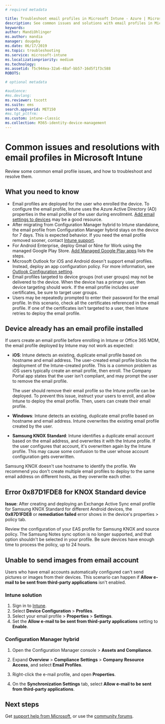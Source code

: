 ```yaml
---
# required metadata

title: Troubleshoot email profiles in Microsoft Intune - Azure | Microsoft Docs
description: See common issues and solutions with email profiles in Microsoft Intune, including duplicate email profiles and errors on Samsung KNOX Standard Android devices.
keywords:
author: MandiOhlinger
ms.author: mandia
manager: dougeby
ms.date: 06/17/2019
ms.topic: troubleshooting
ms.service: microsoft-intune
ms.localizationpriority: medium
ms.technology:
ms.assetid: f5c944ea-32a6-48af-bb57-16d5f1f3c588
ROBOTS:

# optional metadata

#audience:
#ms.devlang:
ms.reviewer: tscott
ms.suite: ems
search.appverid: MET150
#ms.tgt_pltfrm:
ms.custom: intune-classic
ms.collection: M365-identity-device-management
---
```


# Common issues and resolutions with email profiles in Microsoft Intune

Review some common email profile issues, and how to troubleshoot and resolve them.

## What you need to know

- Email profiles are deployed for the user who enrolled the device. To configure the email profile, Intune uses the Azure Active Directory (AD) properties in the email profile of the user during enrollment. [Add email settings to devices](email-settings-configure.md) may be a good resource.
- After migrating from Configuration Manager hybrid to Intune standalone, the email profile from Configuration Manager hybrid stays on the device for 7 days. This is expected behavior. If you need the email profile removed sooner, contact [Intune support](../fundamentals/get-support.md).
- For Android Enterprise, deploy Gmail or Nine for Work using the managed Google Play Store. [Add Managed Google Play apps](../apps/apps-add-android-for-work.md) lists the steps.
- Microsoft Outlook for iOS and Android doesn't support email profiles. Instead, deploy an app configuration policy. For more information, see [Outlook Configuration setting](../apps/app-configuration-policies-outlook.md).
- Email profiles targeted to device groups (not user groups) may not be delivered to the device. When the device has a primary user, then device targeting should work. If the email profile includes user certificates, be sure to target user groups.
- Users may be repeatedly prompted to enter their password for the email profile. In this scenario, check all the certificates referenced in the email profile. If one of the certificates isn't targeted to a user, then Intune retries to deploy the email profile.

## Device already has an email profile installed

If users create an email profile before enrolling in Intune or Office 365 MDM, the email profile deployed by Intune may not work as expected:

- **iOS**: Intune detects an existing, duplicate email profile based on hostname and email address. The user-created email profile blocks the deployment of the Intune-created profile. This is a common problem as iOS users typically create an email profile, then enroll. The Company Portal app states that the user isn't compliant, and may prompt the user to remove the email profile.

  The user should remove their email profile so the Intune profile can be deployed. To prevent this issue, instruct your users to enroll, and allow Intune to deploy the email profile. Then, users can create their email profile.

- **Windows**: Intune detects an existing, duplicate email profile based on hostname and email address. Intune overwrites the existing email profile created by the user.

- **Samsung KNOX Standard**: Intune identifies a duplicate email account based on the email address, and overwrites it with the Intune profile. If the user configures that account, it's overwritten again by the Intune profile. This may cause some confusion to the user whose account configuration gets overwritten.

Samsung KNOX doesn't use hostname to identify the profile. We recommend you don't create multiple email profiles to deploy to the same email address on different hosts, as they overwrite each other.

## Error 0x87D1FDE8 for KNOX Standard device

**Issue**: After creating and deploying an Exchange Active Sync email profile for Samsung KNOX Standard for different Android devices, the **0x87D1FDE8** or **remediation failed** error shows in the device's properties > policy tab.

Review the configuration of your EAS profile for Samsung KNOX and source policy. The Samsung Notes sync option is no longer supported, and that option shouldn't be selected in your profile. Be sure devices have enough time to process the policy, up to 24 hours.

## Unable to send images from  email account

Users who have email accounts automatically configured can't send pictures or images from their devices. This scenario can happen if **Allow e-mail to be sent from third-party applications** isn't enabled.

### Intune solution

1. Sign in to [Intune](https://go.microsoft.com/fwlink/?linkid=2090973).
2. Select **Device Configuration** > **Profiles**.
3. Select your email profile > **Properties** > **Settings**.
4. Set the **Allow e-mail to be sent from third-party applications** setting to **Enable**.

### Configuration Manager hybrid

1. Open the Configuration Manager console > **Assets and Compliance**.

2. Expand **Overview** > **Compliance Settings** > **Company Resource Access**, and select **Email Profiles**.

3. Right-click the e-mail profile, and open **Properties**.

4. On the **Synchronization Settings** tab, select **Allow e-mail to be sent from third-party applications**.

## Next steps

Get [support help from Microsoft](../fundamentals/get-support.md), or use the [community forums](https://social.technet.microsoft.com/Forums/en-US/home?category=microsoftintune).
